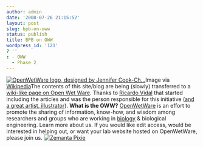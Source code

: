 ```yaml
---
author: admin
date: '2008-07-26 21:15:52'
layout: post
slug: bpb-on-oww
status: publish
title: BPB on OWW
wordpress_id: '121'
? ''
: - OWW
  - Phase 2
---
```


[![OpenWetWare logo, designed by Jennifer
Cook-Ch...](http://upload.wikimedia.org/wikipedia/en/a/ad/OWWEmblem.png)](http://en.wikipedia.org/wiki/Image:OWWEmblem.png)Image
via [Wikipedia](http://en.wikipedia.org/wiki/Image:OWWEmblem.png)The
contents of this site/blog are being (slowly) transferred to a
[wiki-like page on Open Wet
Ware](http://openwetware.org/wiki/Open_writing_projects/Beginning_Python_for_Bioinformatics).
Thanks to [Ricardo Vidal](http://my.biotechlife.net/) that started
including the articles and was the person responsible for this
initiative ([and a great artist,
illustrator](http://my.biotechlife.net/science-icons-and-logos/)).
**What is the OWW?**
[OpenWetWare](http://en.wikipedia.org/wiki/OpenWetWare "OpenWetWare") is
an effort to promote the sharing of information, know-how, and wisdom
among researchers and groups who are working in
[biology](http://en.wikipedia.org/wiki/Biology "Biology") & biological
engineering. Learn more about us. If you would like edit access, would
be interested in helping out, or want your lab website hosted on
OpenWetWare, please join us.
[![Zemanta
Pixie](http://img.zemanta.com/reblog_e.png?x-id=0a0a3c0a-2659-44b1-be1b-efff3f61ca57)](http://reblog.zemanta.com/zemified/0a0a3c0a-2659-44b1-be1b-efff3f61ca57/ "Zemified by Zemanta")
